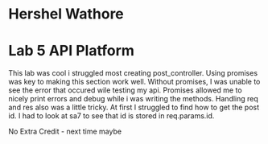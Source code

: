 # Hershel Wathore
# Lab 5 API Platform

This lab was cool i struggled most creating post_controller. Using promises was key to making this section work well. Without promises, I was unable to see the error that occured wile testing my api. Promises allowed me to nicely print errors and debug while i was writing the methods. Handling req and res also was a little tricky. At first I struggled to find how to get the post id. I had to look at sa7 to see that id is stored in req.params.id.

No Extra Credit - next time maybe

